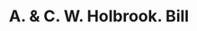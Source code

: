---
doi: 10.7916/D8J97JK0
date_other: '1870'
date_other_textual: '1870'
form: printed ephemera
genre:
- Invoices
name:
- A. & C. W. Holbrook
object_in_context_url: https://biggert.cul.columbia.edu/items/view/ave_biggert_01531
subject_hierarchical_geographic:
- Providence, Rhode Island, United States
subject_name:
- A. & C. W. Holbrook
title: A. & C. W. Holbrook. Bill
sort_title: A. & C. W. Holbrook. Bill
call_number: ave_biggert_01531
coordinates:
- 41.82361111111111,-71.42222222222223
pid: ave_biggert_01531
identifiers: ave_biggert_01531
permalink: /biggert/ave_biggert_01531/
layout: iiif-image-page
---